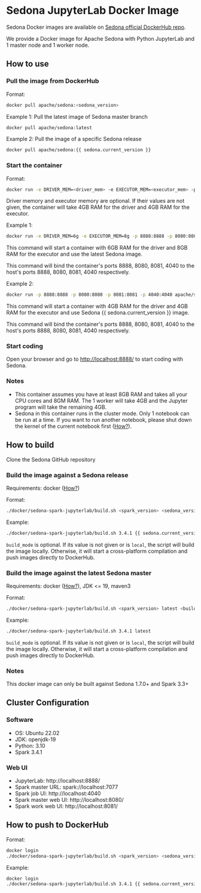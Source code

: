 <!--
 Licensed to the Apache Software Foundation (ASF) under one
 or more contributor license agreements.  See the NOTICE file
 distributed with this work for additional information
 regarding copyright ownership.  The ASF licenses this file
 to you under the Apache License, Version 2.0 (the
 "License"); you may not use this file except in compliance
 with the License.  You may obtain a copy of the License at

   http://www.apache.org/licenses/LICENSE-2.0

 Unless required by applicable law or agreed to in writing,
 software distributed under the License is distributed on an
 "AS IS" BASIS, WITHOUT WARRANTIES OR CONDITIONS OF ANY
 KIND, either express or implied.  See the License for the
 specific language governing permissions and limitations
 under the License.
 -->

# Sedona JupyterLab Docker Image

Sedona Docker images are available on [Sedona official DockerHub repo](https://hub.docker.com/r/apache/sedona).

We provide a Docker image for Apache Sedona with Python JupyterLab and 1 master node and 1 worker node.

## How to use

### Pull the image from DockerHub

Format:

```bash
docker pull apache/sedona:<sedona_version>
```

Example 1: Pull the latest image of Sedona master branch

```bash
docker pull apache/sedona:latest
```

Example 2: Pull the image of a specific Sedona release

```bash
docker pull apache/sedona:{{ sedona.current_version }}
```

### Start the container

Format:

```bash
docker run -e DRIVER_MEM=<driver_mem> -e EXECUTOR_MEM=<executor_mem> -p 8888:8888 -p 8080:8080 -p 8081:8081 -p 4040:4040 apache/sedona:<sedona_version>
```

Driver memory and executor memory are optional. If their values are not given, the container will take 4GB RAM for the driver and 4GB RAM for the executor.

Example 1:

```bash
docker run -e DRIVER_MEM=6g -e EXECUTOR_MEM=8g -p 8888:8888 -p 8080:8080 -p 8081:8081 -p 4040:4040 apache/sedona:latest
```

This command will start a container with 6GB RAM for the driver and 8GB RAM for the executor and use the latest Sedona image.

This command will bind the container's ports 8888, 8080, 8081, 4040 to the host's ports 8888, 8080, 8081, 4040 respectively.

Example 2:

```bash
docker run -p 8888:8888 -p 8080:8080 -p 8081:8081 -p 4040:4040 apache/sedona:{{ sedona.current_version }}
```

This command will start a container with 4GB RAM for the driver and 4GB RAM for the executor and use Sedona {{ sedona.current_version }} image.

This command will bind the container's ports 8888, 8080, 8081, 4040 to the host's ports 8888, 8080, 8081, 4040 respectively.

### Start coding

Open your browser and go to [http://localhost:8888/](http://localhost:8888/) to start coding with Sedona.

### Notes

- This container assumes you have at least 8GB RAM and takes all your CPU cores and 8GM RAM. The 1 worker will take 4GB and the Jupyter program will take the remaining 4GB.
- Sedona in this container runs in the cluster mode. Only 1 notebook can be run at a time. If you want to run another notebook, please shut down the kernel of the current notebook first ([How?](https://jupyterlab.readthedocs.io/en/stable/user/running.html)).

## How to build

Clone the Sedona GitHub repository

### Build the image against a Sedona release

Requirements: docker ([How?](https://docs.docker.com/engine/install/))

Format:

```bash
./docker/sedona-spark-jupyterlab/build.sh <spark_version> <sedona_version> <build_mode>
```

Example:

```bash
./docker/sedona-spark-jupyterlab/build.sh 3.4.1 {{ sedona.current_version }}
```

`build_mode` is optional. If its value is not given or is `local`, the script will build the image locally. Otherwise, it will start a cross-platform compilation and push images directly to DockerHub.

### Build the image against the latest Sedona master

Requirements: docker ([How?](https://docs.docker.com/engine/install/)), JDK <= 19, maven3

Format:

```bash
./docker/sedona-spark-jupyterlab/build.sh <spark_version> latest <build_mode>
```

Example:

```bash
./docker/sedona-spark-jupyterlab/build.sh 3.4.1 latest
```

`build_mode` is optional. If its value is not given or is `local`, the script will build the image locally. Otherwise, it will start a cross-platform compilation and push images directly to DockerHub.

### Notes

This docker image can only be built against Sedona 1.7.0+ and Spark 3.3+

## Cluster Configuration

### Software

- OS: Ubuntu 22.02
- JDK: openjdk-19
- Python: 3.10
- Spark 3.4.1

### Web UI

- JupyterLab: http://localhost:8888/
- Spark master URL: spark://localhost:7077
- Spark job UI: http://localhost:4040
- Spark master web UI: http://localhost:8080/
- Spark work web UI: http://localhost:8081/

## How to push to DockerHub

Format:

```bash
docker login
./docker/sedona-spark-jupyterlab/build.sh <spark_version> <sedona_version> release
```

Example:

```bash
docker login
./docker/sedona-spark-jupyterlab/build.sh 3.4.1 {{ sedona.current_version }} release
```
